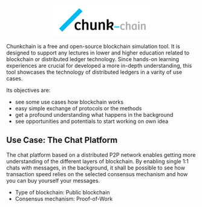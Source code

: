 <p align="center">
	<img src="assets/ChunkChain_Logo.svg" width="50%" />
</p>


Chunkchain is a free and open-source blockchain simulation tool. It is designed to support any lectures in lower and higher education related to blockchain or distributed ledger technology. Since hands-on learning experiences are crucial for developed a more in-depth understanding, this tool showcases the technology of distributed ledgers in a varity of use cases.

Its objectives are:

* see some use cases how blockchain works
* easy simple exchange of protocols or the methods
* get a profound understanding what happens in the background
* see opportunities and potentials to start working on own idea

## Use Case: The Chat Platform

The chat platform based on a distributed P2P network enables getting more understanding of the different layers of blockchain. By enabling single 1:1 chats with messages, in the background, it shall be possible to see how transaction speed relies on the selected consensus mechanism and how you can buy yourself your messages.

* Type of blockchain: Public blockchain
* Consensus mechanism: Proof-of-Work